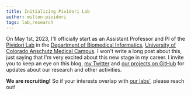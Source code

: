 ```yaml
---
title: Initializing Pividori Lab
author: milton-pividori
tags: lab,research
---
```


On May 1st, 2023, I'll officially start as an Assistant Professor and PI of the [Pividori Lab](https://pivlab.org/) in the [Department of Biomedical Informatics](https://medschool.cuanschutz.edu/dbmi), [University of Colorado Anschutz Medical Campus](https://medschool.cuanschutz.edu/).
I won't write a long post about this, just saying that I'm very excited about this new stage in my career.
I invite you to keep an eye on this blog, [my Twitter](https://twitter.com/miltondp) and [our projects on GitHub](https://github.com/pivlab) for updates about our research and other activities.

**We are recruiting!** So if your interests overlap with [our labs'](https://pivlab.org/research/), please reach out!
